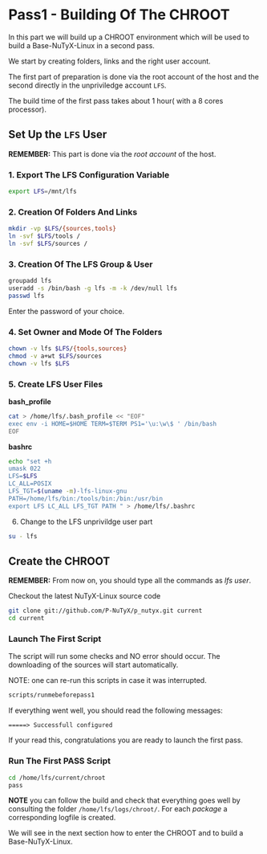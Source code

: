 # Pass1 - Building Of The CHROOT

In this part we will build up a CHROOT environment which will be used to build a Base-NuTyX-Linux in a second pass.

We start by creating folders, links and the right user account.

The first part of preparation is done via the root account of the host and the second directly in the 
unpriviledge account `LFS`.

The build time of the first pass takes about 1 hour( with a 8 cores processor).


## Set Up the `LFS` User

**REMEMBER:** This part is done via the *root account* of the host.


### 1. Export The LFS Configuration Variable

```bash
export LFS=/mnt/lfs
```


### 2. Creation Of Folders And Links

```bash
mkdir -vp $LFS/{sources,tools}
ln -svf $LFS/tools /
ln -svf $LFS/sources /
```


### 3. Creation Of The LFS Group & User

```bash
groupadd lfs
useradd -s /bin/bash -g lfs -m -k /dev/null lfs
passwd lfs
```
Enter the password of your choice.


### 4. Set Owner and Mode Of The Folders

```bash
chown -v lfs $LFS/{tools,sources}
chmod -v a+wt $LFS/sources
chown -v lfs $LFS
```

### 5. Create LFS User Files

**bash_profile**

```bash
cat > /home/lfs/.bash_profile << "EOF"
exec env -i HOME=$HOME TERM=$TERM PS1='\u:\w\$ ' /bin/bash
EOF
```

**bashrc**

```bash
echo "set +h
umask 022
LFS=$LFS
LC_ALL=POSIX
LFS_TGT=$(uname -m)-lfs-linux-gnu
PATH=/home/lfs/bin:/tools/bin:/bin:/usr/bin
export LFS LC_ALL LFS_TGT PATH " > /home/lfs/.bashrc
```

6. Change to the LFS unprivildge user part

```bash
su - lfs
```


## Create the CHROOT

**REMEMBER:** From now on, you should type all the commands as *lfs user*.

Checkout the latest NuTyX-Linux source code

```bash
git clone git://github.com/P-NuTyX/p_nutyx.git current
cd current
```

### Launch The First Script

The script will run some checks and NO error should occur. The downloading of the sources will start automatically. 

NOTE: one can re-run this scripts in case it was interrupted.

```bash
scripts/runmebeforepass1
```

If everything went well, you should read the following messages:

```
=====> Successfull configured
```

If your read this, congratulations you are ready to launch the first pass.


### Run The First PASS Script

```bash
cd /home/lfs/current/chroot
pass
```

**NOTE** you can follow the build and check that everything goes well by consulting the folder 
`/home/lfs/logs/chroot/`. For each *package* a corresponding logfile is created.

We will see in the next section how to enter the CHROOT and to build a Base-NuTyX-Linux.
